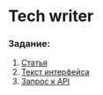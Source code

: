 # Tech writer

### Задание:
1. [Статья](./article.md)
2. [Текст интерфейса](./uiText.md)
3. [Запрос к API](./apiRequest.md)
